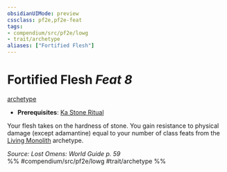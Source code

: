```yaml
---
obsidianUIMode: preview
cssclass: pf2e,pf2e-feat
tags:
- compendium/src/pf2e/lowg
- trait/archetype
aliases: ["Fortified Flesh"]
---
```

# Fortified Flesh  *Feat 8*  
[archetype](/rules/traits/archetype.md)  

- **Prerequisites**: [Ka Stone Ritual](/compendium/feats/ka-stone-ritual-lowg.md)

Your flesh takes on the hardness of stone. You gain resistance to physical damage (except adamantine) equal to your number of class feats from the [Living Monolith](/compendium/character/archetypes/living-monolith-lowg.md) archetype.

*Source: Lost Omens: World Guide p. 59*  
%% #compendium/src/pf2e/lowg #trait/archetype %%